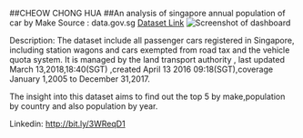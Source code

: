 ##CHEOW CHONG HUA
##An analysis of singapore annual population of car by Make
Source : data.gov.sg 
[Dataset Link](https://github.com/espencch/PowerBI)
![Screenshot of dashboard](https://live.staticflickr.com/65535/52898292253_9d40e96911_z.jpg)


Description:
The dataset include all passenger cars registered in Singapore, including station wagons and cars exempted from road tax and the vehicle quota system. It is managed by the land transport authority , last updated March 13,2018,18:40(SGT) ,created April 13 2016 09:18(SGT),coverage January 1,2005 to December 31,2017.

The insight into this dataset aims to find out the top 5 by make,population by country and also population by year.

Linkedin:
http://bit.ly/3WReqD1
